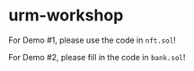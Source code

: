 # urm-workshop

For Demo #1, please use the code in `nft.sol`!

For Demo #2, please fill in the code in `bank.sol`!